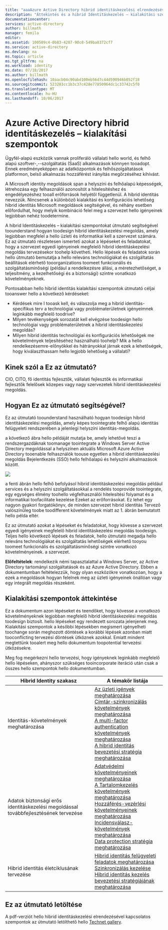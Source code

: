 ```yaml
---
title: "aaaAzure Active Directory hibrid identitáskezelési elrendezésével kapcsolatos szempontok - áttekintése |} Microsoft Docs"
description: "Áttekintés és a hibrid Identitáskezelés – kialakítási szempontokat útmutató tartalmak térképét"
documentationcenter: 
services: active-directory
author: billmath
manager: femila
editor: 
ms.assetid: 100509c4-0b83-4207-90c8-549ba8372cf7
ms.service: active-directory
ms.devlang: na
ms.topic: article
ms.tgt_pltfrm: na
ms.workload: identity
ms.date: 07/18/2017
ms.author: billmath
ms.openlocfilehash: 10aacb04c90abd100eb56d7c44d590946b052f18
ms.sourcegitcommit: 523283cc1b3c37c428e77850964dc1c33742c5f0
ms.translationtype: MT
ms.contentlocale: hu-HU
ms.lasthandoff: 10/06/2017
---
```

# <a name="azure-active-directory-hybrid-identity-design-considerations"></a>Azure Active Directory hibrid identitáskezelés – kialakítási szempontok
Ügyfél-alapú eszközök vannak proliferáló vállalati hello world, és felhő alapú szoftver-,--szolgáltatás (SaaS) alkalmazások könnyen tooadopt. Ennek eredményeképpen az adatközpontok és felhőszolgáltatások platformon, belső alkalmazás hozzáférést irányítás megőrzéséhez kihívást.  

A Microsoft identity megoldások span a helyszíni és felhőalapú képességek, létrehozása egy felhasználói azonosítót a hitelesítéshez és engedélyezéshez tooall erőforrások helyétől függetlenül. A hibrid identitás nevezzük. Nincsenek a különböző kialakítási és konfigurációs lehetőség hibrid identitás Microsoft megoldások segítségével, és néhány esetben előfordulhat, hogy melyik kombináció felel meg a szervezet hello igényeinek legjobban nehéz toodetermine. 

A hibrid Identitáskezelés – kialakítási szempontokat útmutató segítségével toounderstand hogyan toodesign hibrid identitáskezelési megoldás, amely legjobban megfelel a hello üzleti és informatikai kell a szervezet számára.  Ez az útmutató részletesen ismerteti azokat a lépéseket és feladatokat, hogy a szervezet egyedi igényeinek megfelelő hibrid identitáskezelési megoldás tervezésekor toohelp követheti. Hello lépések és feladatok során hello útmutató bemutatja a hello releváns technológiákat és szolgáltatás beállítások elérhető tooorganizations toomeet funkcionális és szolgáltatásminőségi (például a rendelkezésre állási, a méretezhetőséget, a teljesítmény, a kezelhetőségi és a biztonsági) szintre vonatkozó követelményeknek. 

Pontosabban hello hibrid identitás kialakítási szempontok útmutató céljai tooanswer hello a következő kérdéseket: 

* Kérdések mire I tooask kell, és válaszolja meg a hibrid identitás-specifikus terv a technológiai vagy problématerületnek igényeimnek leginkább megfelelő toodrive?
* Milyen tevékenységek sorozatát kell elvégzése toodesign hello technológiai vagy problématerületnek a hibrid identitáskezelési megoldás? 
* Milyen hibrid identitás technológiai és konfigurációs lehetőségek me követelmények teljesítéséhez használható toohelp? Mik a hello rendelkezésemre-előnyökkel és hátrányokkal járnak ezek a lehetőségek, hogy kiválaszthassam hello legjobb lehetőség a vállalati?

## <a name="who-is-this-guide-intended-for"></a>Kinek szól a Ez az útmutató?
 CIO, CITO, fő identitás fejlesztők, vállalati fejlesztők és informatikai fejlesztők felelősek közepes vagy nagy szervezetek hibrid identitáskezelési megoldás.

## <a name="how-can-this-guide-help-you"></a>Hogyan Ez az útmutató segítségével?
Ez az útmutató toounderstand használható hogyan toodesign hibrid identitáskezelési megoldás, amely képes toointegrate felhő alapú identitás felügyeleti rendszerében a jelenlegi helyszíni identitás-megoldás. 

a következő ábra hello példáját mutatja be, amely lehetővé teszi a rendszergazdáknak toomanage toointegrate a Windows Server Active Directory megoldással a helyszínen aktuális Microsoft Azure Active Directory tooenable felhasználók toouse egyetlen a hibrid identitáskezelési megoldás Bejelentkezés (SSO) hello felhőalapú és helyszíni alkalmazások között.

![](./media/hybrid-id-design-considerations/hybridID-example.png)

a fenti ábrán hello felhő befolyásol hibrid identitáskezelési megoldás például services és a helyszíni szolgáltatásokkal a rendelés tooprovide toointegrate, egy egységes élmény toohello végfelhasználói hitelesítési folyamat és a informatikai toofacilitate kezelése Ezeket az erőforrásokat. Ez lehet egy nagyon gyakori forgatókönyv, de minden szervezet hibrid identitás Tervező valószínűleg toobe toodifferent követelmények miatt az 1. ábrán bemutatott hello példa eltér. 

Ez az útmutató azokat a lépéseket és feladatokat, hogy kövesse a szervezet egyedi igényeinek megfelelő hibrid identitáskezelési megoldás toodesign. Teljes hello következő lépések és feladatok, hello útmutató megadja hello releváns technológiákat és szolgáltatás lehetőségek elérhető tooyou toomeet funkcionális és szolgáltatásminőségi szintre vonatkozó követelményeinek. a szervezet.

**Előfeltételek**: rendelkezik némi tapasztalattal a Windows Server, az Active Directory tartományi szolgáltatások és az Azure Active Directory. Ebben a dokumentumban feltételezzük, hogy olyan eszközökre vonatkozóan, hogy a ezek a megoldások hogyan felelnek meg az üzleti igényeinek önállóan vagy egy integrált megoldás részeként.

## <a name="design-considerations-overview"></a>Kialakítási szempontok áttekintése
Ez a dokumentum azon lépéseket és teendőket, hogy kövesse a vonatkozó követelményeknek legjobban megfelelő hibrid identitáskezelési megoldás toodesign biztosít. hello lépéseket egy rendezett sorozata jelenjenek meg. Kialakítási szempontok a későbbi lépésekben megismert igényelheti toochange során meghozott döntések a korábbi lépések azonban miatt tooconflicting tervezési döntések ütköznek azokkal. Emiatt mindent megtettünk tooalert meg hello dokumentum toopotential tervezési ütközésekre. 

Meg fog megérkezni hello tervezési, hogy igényeknek leginkább megfelelő hello lépéseken, ahányszor szükséges tooincorporate iteráció után csak a összes hello szempontok hello dokumentumban. 

| Hibrid Identity szakasz | A témakör listája |
| --- | --- |
| Identitás-követelmények meghatározása |[Az üzleti igények meghatározása](active-directory-hybrid-identity-design-considerations-business-needs.md)<br> [Címtár-szinkronizálás követelmények meghatározása](active-directory-hybrid-identity-design-considerations-directory-sync-requirements.md)<br> [A multi-factor authentication követelmények meghatározása](active-directory-hybrid-identity-design-considerations-multifactor-auth-requirements.md)<br> [A hibrid identitás bevezetési stratégia meghatározása](active-directory-hybrid-identity-design-considerations-identity-adoption-strategy.md) |
| Adatok biztonsági erős identitáskezelési megoldással továbbfejlesztésének tervezése |[Adatvédelmi követelményeinek meghatározása](active-directory-hybrid-identity-design-considerations-dataprotection-requirements.md) <br> [A Tartalomkezelés követelmények meghatározása](active-directory-hybrid-identity-design-considerations-contentmgt-requirements.md)<br> [Hozzáférés-vezérlési követelményeinek meghatározása](active-directory-hybrid-identity-design-considerations-accesscontrol-requirements.md)<br> [Incidensválasz-követelmények meghatározása](active-directory-hybrid-identity-design-considerations-incident-response-requirements.md) <br> [Data protection stratégia meghatározása](active-directory-hybrid-identity-design-considerations-data-protection-strategy.md) |
| Hibrid identitás életciklusának tervezése |[Hibrid identitás felügyeleti feladatok meghatározása](active-directory-hybrid-identity-design-considerations-hybrid-id-management-tasks.md) <br> [Szinkronizálás kezelése](active-directory-hybrid-identity-design-considerations-hybrid-id-management-tasks.md)<br> [Hibrid identitás kezelés bevezetési stratégiájának meghatározása](active-directory-hybrid-identity-design-considerations-lifecycle-adoption-strategy.md) |

## <a name="download-this-guide"></a>Ez az útmutató letöltése
A pdf-verziót hello hibrid identitáskezelési elrendezésével kapcsolatos szempontok az útmutató letölthető hello [Technet gallery](https://gallery.technet.microsoft.com/Azure-Hybrid-Identity-b06c8288). 

